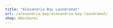 ```yaml
---
title: "Alexandria Bay Laundromat"
url: /alexandria-bay/alexandria-bay-laundromat/
shop: Wäscherei
---
```

